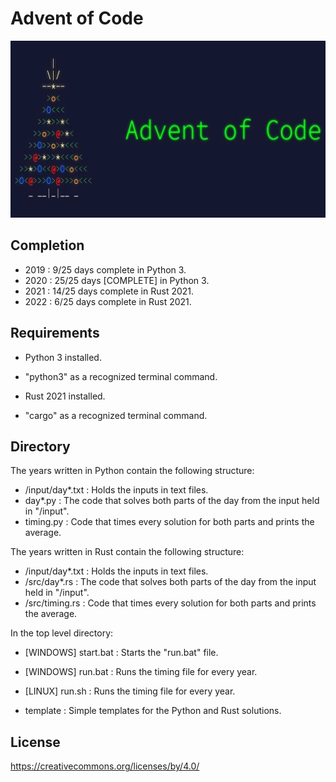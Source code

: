 # Advent of Code

![AoC](aoc.png)

## Completion

- 2019 : 9/25 days complete in Python 3.
- 2020 : 25/25 days [COMPLETE] in Python 3.
- 2021 : 14/25 days complete in Rust 2021.
- 2022 : 6/25 days complete in Rust 2021.

## Requirements

- Python 3 installed.
- "python3" as a recognized terminal command.

- Rust 2021 installed.
- "cargo" as a recognized terminal command.

## Directory

The years written in Python contain the following structure:

- /input/day\*.txt : Holds the inputs in text files.
- day\*.py : The code that solves both parts of the day from the input held in "/input".
- timing.py : Code that times every solution for both parts and prints the average.

The years written in Rust contain the following structure:

- /input/day\*.txt : Holds the inputs in text files.
- /src/day\*.rs : The code that solves both parts of the day from the input held in "/input".
- /src/timing.rs : Code that times every solution for both parts and prints the average.

In the top level directory:

- [WINDOWS] start.bat : Starts the "run.bat" file.
- [WINDOWS] run.bat : Runs the timing file for every year.
- [LINUX] run.sh : Runs the timing file for every year.

- template : Simple templates for the Python and Rust solutions.

## License

https://creativecommons.org/licenses/by/4.0/